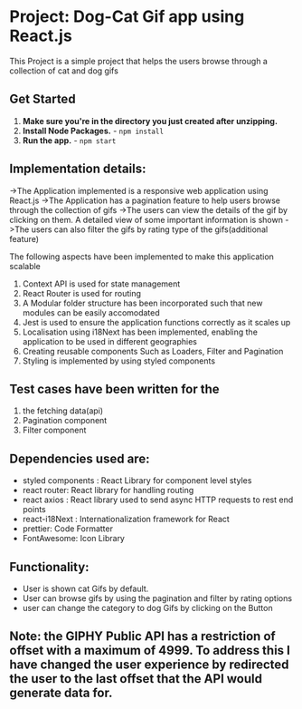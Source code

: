 # Project: Dog-Cat Gif app using React.js
This Project is a simple project that helps the users browse through a collection of cat and dog gifs

## Get Started

1. **Make sure you're in the directory you just created after unzipping.** 
2. **Install Node Packages.** - `npm install`
3. **Run the app.** - `npm start`

## Implementation details:
->The Application implemented is a responsive web application using React.js
->The Application has a pagination feature to help users browse through the collection of gifs
->The users can view the details of the gif by clicking on them. A detailed view of some important information is shown
->The users can also filter the gifs by rating type of the gifs(additional feature)

The following aspects have been implemented to make this application scalable

1. Context API is used for state management
2. React Router is used for routing
3. A Modular folder structure has been incorporated such that new modules can be easily accomodated
4. Jest is used to ensure the application functions correctly as it scales up
5. Localisation using i18Next has been implemented, enabling the application to be used in different geographies
6. Creating reusable components Such as Loaders, Filter and Pagination
7. Styling is implemented by using styled components

## Test cases have been written for the

1. the fetching data(api)
2. Pagination component
3. Filter component

## Dependencies used are:

- styled components : React Library for component level styles
- react router: React library for handling routing
- react axios : React library used to send async HTTP requests to rest end points
- react-i18Next : Internationalization framework for React
- prettier: Code Formatter
- FontAwesome: Icon Library

## Functionality:

- User is shown cat Gifs by default.
- User can browse gifs by using the pagination and filter by rating options
- user can change the category to dog Gifs by clicking on the Button

## Note: the GIPHY Public API has a restriction of offset with a maximum of 4999. To address this I have changed the user experience by redirected the user to the last offset that the API would generate data for.
